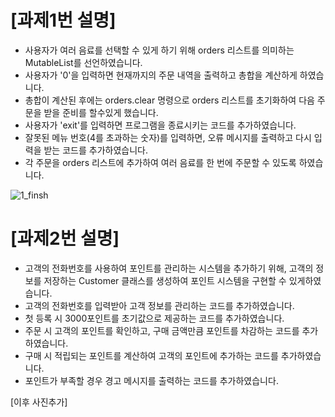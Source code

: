 # [과제1번 설명]
- 사용자가 여러 음료를 선택할 수 있게 하기 위해 orders 리스트를 의미하는 MutableList<Order>를 선언하였습니다.
- 사용자가 '0'을 입력하면 현재까지의 주문 내역을 출력하고 총합을 계산하게 하였습니다.
- 총합이 계산된 후에는 orders.clear 명령으로 orders 리스트를 초기화하여 다음 주문을 받을 준비를 할수있게 했습니다.
- 사용자가 'exit'를 입력하면 프로그램을 종료시키는 코드를 추가하였습니다.
- 잘못된 메뉴 번호(4를 초과하는 숫자)를 입력하면, 오류 메시지를 출력하고 다시 입력을 받는 코드를 추가하였습니다.
- 각 주문을 orders 리스트에 추가하여 여러 음료를 한 번에 주문할 수 있도록 하였습니다.

![1_finsh](https://github.com/tjrbwls/GameProgramming/assets/118953733/e480b688-0e0e-4714-98b7-440421921326)

# [과제2번 설명]
- 고객의 전화번호를 사용하여 포인트를 관리하는 시스템을 추가하기 위해, 고객의 정보를 저장하는 Customer 클래스를 생성하여 포인트 시스템을 구현할 수 있게하였습니다.
- 고객의 전화번호를 입력받아 고객 정보를 관리하는 코드를 추가하였습니다.
- 첫 등록 시 3000포인트를 초기값으로 제공하는 코드를 추가하였습니다.
- 주문 시 고객의 포인트를 확인하고, 구매 금액만큼 포인트를 차감하는 코드를 추가하였습니다.
- 구매 시 적립되는 포인트를 계산하여 고객의 포인트에 추가하는 코드를 추가하였습니다.
- 포인트가 부족할 경우 경고 메시지를 출력하는 코드를 추가하였습니다.

[이후 사진추가]
